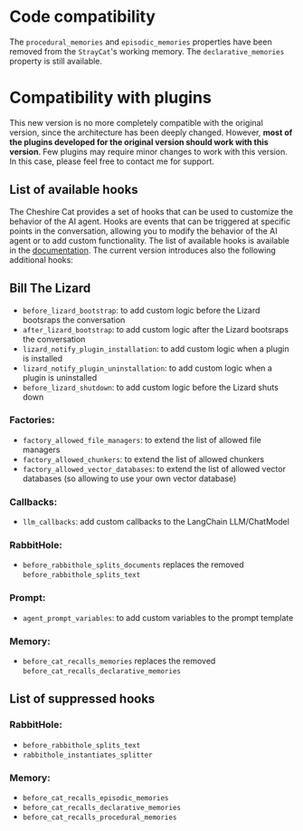 # Code compatibility
The `procedural_memories` and `episodic_memories` properties have been removed from the `StrayCat`'s working memory.
The `declarative_memories` property is still available.

# Compatibility with plugins
This new version is no more completely compatible with the original version, since the architecture has been deeply changed.
However, **most of the plugins developed for the original version should work with this version**.
Few plugins may require minor changes to work with this version.
In this case, please feel free to contact me for support.

## List of available hooks
The Cheshire Cat provides a set of hooks that can be used to customize the behavior of the AI agent. Hooks are events that can be
triggered at specific points in the conversation, allowing you to modify the behavior of the AI agent or to add custom functionality.
The list of available hooks is available in the [documentation](https://deepwiki.com/matteocacciola/cheshirecat-core).
The current version introduces also the following additional hooks:

## Bill The Lizard
- `before_lizard_bootstrap`: to add custom logic before the Lizard bootsraps the conversation
- `after_lizard_bootstrap`: to add custom logic after the Lizard bootsraps the conversation
- `lizard_notify_plugin_installation`: to add custom logic when a plugin is installed
- `lizard_notify_plugin_uninstallation`: to add custom logic when a plugin is uninstalled
- `before_lizard_shutdown`: to add custom logic before the Lizard shuts down

### Factories:
- `factory_allowed_file_managers`: to extend the list of allowed file managers
- `factory_allowed_chunkers`: to extend the list of allowed chunkers
- `factory_allowed_vector_databases`: to extend the list of allowed vector databases (so allowing to use your own vector database)

### Callbacks:
- `llm_callbacks`: add custom callbacks to the LangChain LLM/ChatModel

### RabbitHole:
- `before_rabbithole_splits_documents` replaces the removed `before_rabbithole_splits_text`

### Prompt:
- `agent_prompt_variables`: to add custom variables to the prompt template

### Memory:
- `before_cat_recalls_memories` replaces the removed `before_cat_recalls_declarative_memories`

## List of suppressed hooks

### RabbitHole:
- `before_rabbithole_splits_text`
- `rabbithole_instantiates_splitter`

### Memory:
- `before_cat_recalls_episodic_memories`
- `before_cat_recalls_declarative_memories`
- `before_cat_recalls_procedural_memories`
